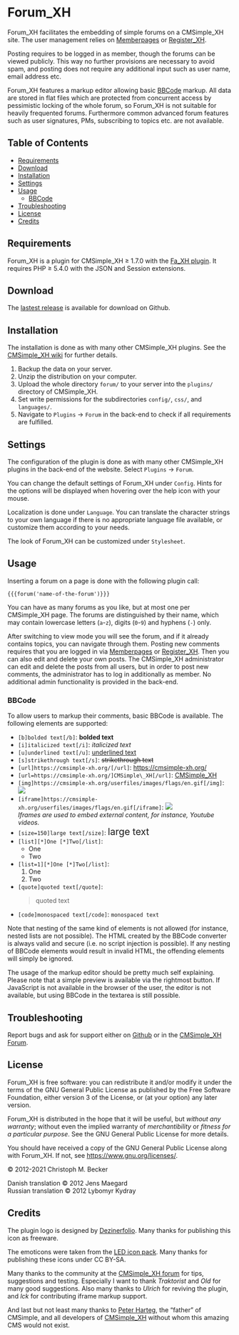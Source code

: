 # Forum\_XH

Forum\_XH facilitates the embedding of simple forums on a CMSimple\_XH
site. The user management relies on
[Memberpages](https://github.com/cmsimple-xh/memberpages) or
[Register\_XH](https://github.com/cmb69/register_xh).

Posting requires to be logged in as member, though the forums can be
viewed publicly. This way no further provisions are necessary to avoid
spam, and posting does not require any additional input such as user
name, email address etc.

Forum\_XH features a markup editor allowing basic
[BBCode](https://en.wikipedia.org/wiki/BBCode) markup. All data are
stored in flat files which are protected from concurrent access by
pessimistic locking of the whole forum, so Forum\_XH is not suitable for
heavily frequented forums. Furthermore common advanced forum features
such as user signatures, PMs, subscribing to topics etc. are not
available.

## Table of Contents

- [Requirements](#requirements)
- [Download](#download)
- [Installation](#installation)
- [Settings](#settings)
- [Usage](#usage)
  - [BBCode](#bbcode)
- [Troubleshooting](#troubleshooting)
- [License](#license)
- [Credits](#credits)

## Requirements
Forum\_XH is a plugin for CMSimple\_XH ≥ 1.7.0
with the [Fa\_XH plugin](https://github.com/cmb69/fa_xh).
It requires PHP ≥ 5.4.0 with the JSON and Session extensions.

## Download

The [lastest release](https://github.com/cmb69/forum_xh/releases/latest)
is available for download on Github.

## Installation

The installation is done as with many other CMSimple\_XH plugins. See
the [CMSimple\_XH
wiki](https://wiki.cmsimple-xh.org/doku.php/installation) for further
details.

1. Backup the data on your server.
1. Unzip the distribution on your computer.
1. Upload the whole directory `forum/` to your server into
   the `plugins/` directory of CMSimple\_XH.
1. Set write permissions for the subdirectories `config/`, `css/`,
   and `languages/`.
1. Navigate to `Plugins` → `Forum` in the back-end to check if all
   requirements are fulfilled.

## Settings

The configuration of the plugin is done as with many other
CMSimple\_XH plugins in the back-end of the website.
Select `Plugins` → `Forum`.

You can change the default settings of Forum\_XH under `Config`.
Hints for the options will be displayed
when hovering over the help icon with your mouse.

Localization is done under `Language`.
You can translate the character strings to your own language
if there is no appropriate language file available,
or customize them according to your needs.

The look of Forum\_XH can be customized under `Stylesheet`.

## Usage

Inserting a forum on a page is done with the following plugin call:

    {{{forum('name-of-the-forum')}}}

You can have as many forums as you like, but at most one per CMSimple\_XH page.
The forums are distinguished by their name, which may contain lowercase
letters (`a`-`z`), digits (`0`-`9`) and hyphens (`-`) only.

After switching to view mode you will see the forum, and if it already
contains topics, you can navigate through them. Posting new comments
requires that you are logged in via
[Memberpages](https://github.com/cmsimple-xh/memberpages)
or [Register\_XH](https://github.com/cmb69/register_xh).
Then you can also edit and delete your own posts.
The CMSimple\_XH administrator can edit and delete the posts from all users,
but in order to post new comments,
the administrator has to log in additionally as member.
No additional admin functionality is provided in the back-end.

### BBCode

To allow users to markup their comments, basic BBCode is available.
The following elements are supported:

- `[b]bolded text[/b]`:
  **bolded text**
- `[i]italicized text[/i]`:
  *italicized text*
- `[u]underlined text[/u]`:
  <ins>underlined text</ins>
- `[s]strikethrough text[/s]`:
  ~~strikethrough text~~
- `[url]https://cmsimple-xh.org/[/url]`:
  <https://cmsimple-xh.org/>
- `[url=https://cmsimple-xh.org/]CMSimple\_XH[/url]`:
  [CMSimple\_XH](https://cmsimple-xh.org/)
- `[img]https://cmsimple-xh.org/userfiles/images/flags/en.gif[/img]`:
  ![](https://cmsimple-xh.org/userfiles/images/flags/en.gif)
- `[iframe]https://cmsimple-xh.org/userfiles/images/flags/en.gif[/iframe]`:
  ![](https://cmsimple-xh.org/userfiles/images/flags/en.gif)  
  *Iframes are used to embed external content, for instance, Youtube videos.*
- `[size=150]large text[/size]`:
  <span style="font-size:150%">large text</span>
- `[list][*]One [*]Two[/list]`:
  - One
  - Two
- `[list=1][*]One [*]Two[/list]`:
  1. One
  1. Two
- `[quote]quoted text[/quote]`:
  <blockquote>quoted text</blockquote>
- `[code]monospaced text[/code]`:
  `monospaced text`

Note that nesting of the same kind of elements is not allowed (for
instance, nested lists are not possible). The HTML created by the BBCode
converter is always valid and secure (i.e. no script injection is
possible). If any nesting of BBCode elements would result in invalid
HTML, the offending elements will simply be ignored.

The usage of the markup editor should be pretty much self explaining. Please
note that a simple preview is available via the rightmost button. If
JavaScript is not available in the browser of the user, the editor is not
available, but using BBCode in the textarea is still possible.

## Troubleshooting

Report bugs and ask for support either on
[Github](https://github.com/cmb69/forum_xh/issues)
or in the [CMSimple\_XH Forum](https://cmsimpleforum.com/).

## License

Forum\_XH is free software: you can redistribute it and/or modify
it under the terms of the GNU General Public License as published by
the Free Software Foundation, either version 3 of the License, or
(at your option) any later version.

Forum\_XH is distributed in the hope that it will be useful,
but *without any warranty*; without even the implied warranty of
*merchantibility* or *fitness for a particular purpose*. See the
GNU General Public License for more details.

You should have received a copy of the GNU General Public License
along with Forum\_XH.  If not, see <https://www.gnu.org/licenses/>.

© 2012-2021 Christoph M. Becker

Danish translation © 2012 Jens Maegard  
Russian translation © 2012 Lybomyr Kydray

## Credits

The plugin logo is designed by [Dezinerfolio](https://www.dezinerfolio.com/).
Many thanks for publishing this icon as freeware.

The emoticons were taken from the [LED icon pack](http://led24.de/).
Many thanks for publishing these icons under CC BY-SA.

Many thanks to the community at the
[CMSimple\_XH forum](https://www.cmsimpleforum.com/)
for tips, suggestions and testing.
Especially I want to thank *Traktorist* and *Old* for many good suggestions.
Also many thanks to *Ulrich* for reviving the plugin,
and *lck* for contributing iframe markup support.

And last but not least many thanks to
[Peter Harteg](https://www.harteg.dk/), the “father” of CMSimple,
and all developers of [CMSimple\_XH](https://www.cmsimple-xh.org/)
without whom this amazing CMS would not exist.
